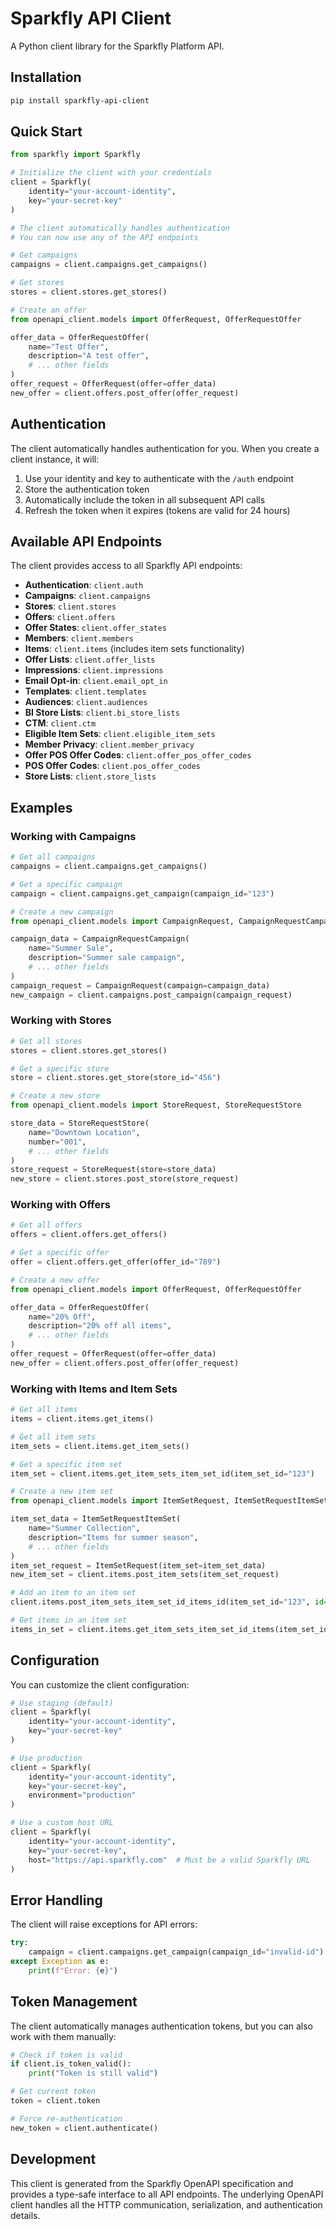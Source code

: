 # Sparkfly API Client

A Python client library for the Sparkfly Platform API.

## Installation

```bash
pip install sparkfly-api-client
```

## Quick Start

```python
from sparkfly import Sparkfly

# Initialize the client with your credentials
client = Sparkfly(
    identity="your-account-identity",
    key="your-secret-key"
)

# The client automatically handles authentication
# You can now use any of the API endpoints

# Get campaigns
campaigns = client.campaigns.get_campaigns()

# Get stores
stores = client.stores.get_stores()

# Create an offer
from openapi_client.models import OfferRequest, OfferRequestOffer

offer_data = OfferRequestOffer(
    name="Test Offer",
    description="A test offer",
    # ... other fields
)
offer_request = OfferRequest(offer=offer_data)
new_offer = client.offers.post_offer(offer_request)
```

## Authentication

The client automatically handles authentication for you. When you create a client instance, it will:

1. Use your identity and key to authenticate with the `/auth` endpoint
2. Store the authentication token
3. Automatically include the token in all subsequent API calls
4. Refresh the token when it expires (tokens are valid for 24 hours)

## Available API Endpoints

The client provides access to all Sparkfly API endpoints:

- **Authentication**: `client.auth`
- **Campaigns**: `client.campaigns`
- **Stores**: `client.stores`
- **Offers**: `client.offers`
- **Offer States**: `client.offer_states`
- **Members**: `client.members`
- **Items**: `client.items` (includes item sets functionality)
- **Offer Lists**: `client.offer_lists`
- **Impressions**: `client.impressions`
- **Email Opt-in**: `client.email_opt_in`
- **Templates**: `client.templates`
- **Audiences**: `client.audiences`
- **BI Store Lists**: `client.bi_store_lists`
- **CTM**: `client.ctm`
- **Eligible Item Sets**: `client.eligible_item_sets`
- **Member Privacy**: `client.member_privacy`
- **Offer POS Offer Codes**: `client.offer_pos_offer_codes`
- **POS Offer Codes**: `client.pos_offer_codes`
- **Store Lists**: `client.store_lists`

## Examples

### Working with Campaigns

```python
# Get all campaigns
campaigns = client.campaigns.get_campaigns()

# Get a specific campaign
campaign = client.campaigns.get_campaign(campaign_id="123")

# Create a new campaign
from openapi_client.models import CampaignRequest, CampaignRequestCampaign

campaign_data = CampaignRequestCampaign(
    name="Summer Sale",
    description="Summer sale campaign",
    # ... other fields
)
campaign_request = CampaignRequest(campaign=campaign_data)
new_campaign = client.campaigns.post_campaign(campaign_request)
```

### Working with Stores

```python
# Get all stores
stores = client.stores.get_stores()

# Get a specific store
store = client.stores.get_store(store_id="456")

# Create a new store
from openapi_client.models import StoreRequest, StoreRequestStore

store_data = StoreRequestStore(
    name="Downtown Location",
    number="001",
    # ... other fields
)
store_request = StoreRequest(store=store_data)
new_store = client.stores.post_store(store_request)
```

### Working with Offers

```python
# Get all offers
offers = client.offers.get_offers()

# Get a specific offer
offer = client.offers.get_offer(offer_id="789")

# Create a new offer
from openapi_client.models import OfferRequest, OfferRequestOffer

offer_data = OfferRequestOffer(
    name="20% Off",
    description="20% off all items",
    # ... other fields
)
offer_request = OfferRequest(offer=offer_data)
new_offer = client.offers.post_offer(offer_request)
```

### Working with Items and Item Sets

```python
# Get all items
items = client.items.get_items()

# Get all item sets
item_sets = client.items.get_item_sets()

# Get a specific item set
item_set = client.items.get_item_sets_item_set_id(item_set_id="123")

# Create a new item set
from openapi_client.models import ItemSetRequest, ItemSetRequestItemSet

item_set_data = ItemSetRequestItemSet(
    name="Summer Collection",
    description="Items for summer season",
    # ... other fields
)
item_set_request = ItemSetRequest(item_set=item_set_data)
new_item_set = client.items.post_item_sets(item_set_request)

# Add an item to an item set
client.items.post_item_sets_item_set_id_items_id(item_set_id="123", id="456")

# Get items in an item set
items_in_set = client.items.get_item_sets_item_set_id_items(item_set_id="123")
```

## Configuration

You can customize the client configuration:

```python
# Use staging (default)
client = Sparkfly(
    identity="your-account-identity",
    key="your-secret-key"
)

# Use production
client = Sparkfly(
    identity="your-account-identity",
    key="your-secret-key",
    environment="production"
)

# Use a custom host URL
client = Sparkfly(
    identity="your-account-identity",
    key="your-secret-key",
    host="https://api.sparkfly.com"  # Must be a valid Sparkfly URL
)
```

## Error Handling

The client will raise exceptions for API errors:

```python
try:
    campaign = client.campaigns.get_campaign(campaign_id="invalid-id")
except Exception as e:
    print(f"Error: {e}")
```

## Token Management

The client automatically manages authentication tokens, but you can also work with them manually:

```python
# Check if token is valid
if client.is_token_valid():
    print("Token is still valid")

# Get current token
token = client.token

# Force re-authentication
new_token = client.authenticate()
```

## Development

This client is generated from the Sparkfly OpenAPI specification and provides a type-safe interface to all API endpoints. The underlying OpenAPI client handles all the HTTP communication, serialization, and authentication details.


